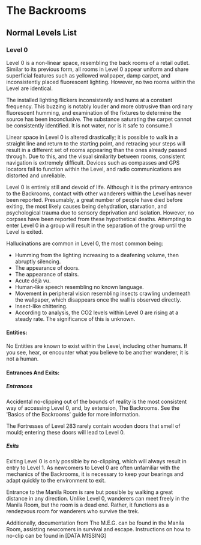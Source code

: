 # The Backrooms


## Normal Levels List


### Level 0 


Level 0 is a non-linear space, resembling the back rooms of a retail outlet. Similar to its previous form, all rooms in Level 0 appear uniform and share superficial features such as yellowed wallpaper, damp carpet, and inconsistently placed fluorescent lighting. However, no two rooms within the Level are identical.

The installed lighting flickers inconsistently and hums at a constant frequency. This buzzing is notably louder and more obtrusive than ordinary fluorescent humming, and examination of the fixtures to determine the source has been inconclusive. The substance saturating the carpet cannot be consistently identified. It is not water, nor is it safe to consume.1

Linear space in Level 0 is altered drastically; it is possible to walk in a straight line and return to the starting point, and retracing your steps will result in a different set of rooms appearing than the ones already passed through. Due to this, and the visual similarity between rooms, consistent navigation is extremely difficult. Devices such as compasses and GPS locators fail to function within the Level, and radio communications are distorted and unreliable.

Level 0 is entirely still and devoid of life. Although it is the primary entrance to the Backrooms, contact with other wanderers within the Level has never been reported. Presumably, a great number of people have died before exiting, the most likely causes being dehydration, starvation, and psychological trauma due to sensory deprivation and isolation. However, no corpses have been reported from these hypothetical deaths. Attempting to enter Level 0 in a group will result in the separation of the group until the Level is exited.

Hallucinations are common in Level 0, the most common being:

- Humming from the lighting increasing to a deafening volume, then abruptly silencing.
- The appearance of doors.
- The appearance of stairs.
- Acute déjà vu.
- Human-like speech resembling no known language.
- Movement in peripheral vision resembling insects crawling underneath the wallpaper, which disappears once the wall is observed directly.
- Insect-like chittering.
- According to analysis, the CO2 levels within Level 0 are rising at a steady rate. The significance of this is unknown.


#### Entities:
No Entities are known to exist within the Level, including other humans. If you see, hear, or encounter what you believe to be another wanderer, it is not a human.


#### Entrances And Exits:

##### Entrances
Accidental no-clipping out of the bounds of reality is the most consistent way of accessing Level 0, and, by extension, The Backrooms. See the 'Basics of the Backrooms' guide for more information.

The Fortresses of Level 283 rarely contain wooden doors that smell of mould; entering these doors will lead to Level 0.


##### Exits
Exiting Level 0 is only possible by no-clipping, which will always result in entry to Level 1. As newcomers to Level 0 are often unfamiliar with the mechanics of the Backrooms, it is necessary to keep your bearings and adapt quickly to the environment to exit.

Entrance to the Manila Room is rare but possible by walking a great distance in any direction. Unlike Level 0, wanderers can meet freely in the Manila Room, but the room is a dead end. Rather, it functions as a rendezvous room for wanderers who survive the trek.

Additionally, documentation from The M.E.G. can be found in the Manila Room, assisting newcomers in survival and escape. Instructions on how to no-clip can be found in [DATA MISSING]
 
